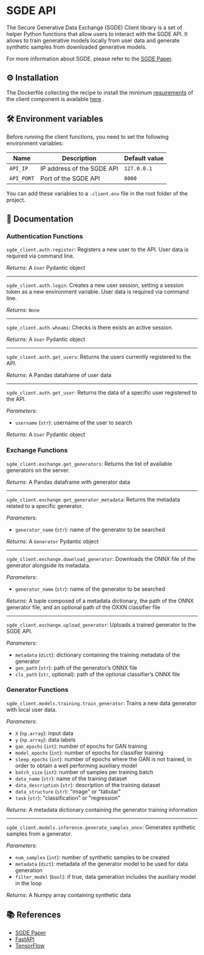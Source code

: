 # SGDE API

The Secure Generative Data Exchange (SGDE) Client library is a set of helper Python functions that
allow users to interact with the SGDE API.
It allows to train generative models locally from
user data and generate synthetic samples from downloaded generative models.

For more information about SGDE, please refer to the [SGDE Paper](https://arxiv.org/abs/2109.12062).

## ⚙️ Installation

The Dockerfile collecting the recipe to install the
minimum [requirements](https://github.com/archettialberto/AI-SPRINT-SGDE/blob/main/sgde_client/docker/requirements.txt?ref_type=heads)
of the client component is
available [here](https://github.com/archettialberto/AI-SPRINT-SGDE/blob/main/sgde_client/docker/Dockerfile?ref_type=heads)
.

## 🛠️ Environment variables

Before running the client functions, you need to set the following environment variables:

| Name             | Description                | Default value |
|------------------|----------------------------|---------------|
| `API_IP`         | IP address of the SGDE API | `127.0.0.1`   |
| `API_PORT`       | Port of the SGDE API       | `8000`        |

You can add these variables to a `.client.env` file in the root folder of the project.

## 📖 Documentation

### Authentication Functions

`sgde_client.auth.register`: Registers a new user to the API. User data is required via command line.

_Returns_: A `User` Pydantic object

---

`sgde_client.auth.login`: Creates a new user session, setting a session token as a new environment variable. User data is required via command line.

_Returns_: `None`

---

`sgde_client.auth.whoami`: Checks is there exists an active session.

_Returns_: A `User` Pydantic object

---

`sgde_client.auth.get_users`: Returns the users currently registered to the API.

_Returns_: A Pandas dataframe of user data

---

`sgde_client.auth.get_user`: Returns the data of a specific user registered to the API.

_Parameters_: 
* `username` (`str`): username of the user to search

_Returns_: A `User` Pydantic object

### Exchange Functions

`sgde_client.exchange.get_generators`: Returns the list of available generators on the server.

_Returns_: A Pandas dataframe with generator data

---

`sgde_client.exchange.get_generator_metadata`: Returns the metadata related to a specific generator.

_Parameters_:
* `generator_name` (`str`): name of the generator to be searched

_Returns_: A `Generator` Pydantic object

---

`sgde_client.exchange.download_generator`: Downloads the ONNX file of the generator alongside its metadata.

_Parameters_:
* `generator_name` (`str`): name of the generator to be searched

_Returns_: A tuple composed of a metadata dictionary, the path of the ONNX generator file, and an optional path of the OXXN classifier file

---

`sgde_client.exchange.upload_generator`: Uploads a trained generator to the SGDE API.

_Parameters_:
* `metadata` (`dict`): dictionary containing the training metadata of the generator
* `gen_path` (`str`): path of the generator’s ONNX file
* `cls_path` (`str`, optional): path of the optional classifier’s ONNX file

### Generator Functions

`sgde_client.models.training.train_generator`: Trains a new data generator with local user data.

_Parameters_:
* `X` (`np.array`): input data
* `y` (`np.array`): data labels
* `gan_epochs` (`int`): number of epochs for GAN training
* `model_epochs` (`int`): number of epochs for classifier training
* `sleep_epochs` (`int`): number of epochs where the GAN is not trained, in order to obtain a well performing auxiliary model
* `batch_size` (`int`): number of samples per training batch
* `data_name` (`str`): name of the training dataset
* `data_description` (`str`): description of the training dataset
* `data_structure` (`str`): "image" or "tabular"
* `task` (`str`): "classification" or "regression"

_Returns_: A metadata dictionary containing the generator training information

---

`sgde_client.models.inference.generate_samples_onnx`: Generates synthetic samples from a generator.

_Parameters_:
* `num_samples` (`int`): number of synthetic samples to be created
* `metadata` (`dict`): metadata of the generator model to be used for data generation
* `filter_model` (`bool`): if true, data generation includes the auxiliary model in the loop

_Returns_: A Numpy array containing synthetic data

## 📚 References

- [SGDE Paper](https://arxiv.org/abs/2109.12062)
- [FastAPI](https://fastapi.tiangolo.com/)
- [TensorFlow](https://www.tensorflow.org/)
